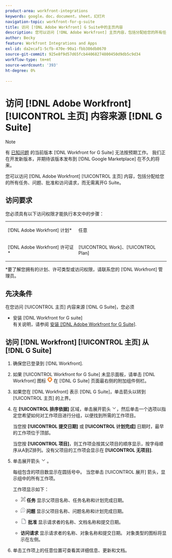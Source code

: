 ```yaml
---
product-area: workfront-integrations
keywords: google，doc，document，sheet，幻灯片
navigation-topic: workfront-for-g-suite
title: 访问 [!DNL Adobe Workfront] G Suite中的主页内容
description: 您可以访问 [!DNL Adobe Workfront] 主页内容，包括分配给您的所有任务、问题、批准和访问请求，无需离开G Suite。
author: Becky
feature: Workfront Integrations and Apps
exl-id: da2ecaf1-5cfb-470e-90a1-fbb386db8670
source-git-commit: 925e8f9d57d65fcb44068274800450d9db5c9d34
workflow-type: tm+mt
source-wordcount: '393'
ht-degree: 0%

---
```


# 访问 [!DNL Adobe Workfront] [!UICONTROL 主页] 内容来源 [!DNL G Suite]

>[!NOTE]
>
>有 [已知问题](https://experienceleague.adobe.com/docs/workfront-known-issues/issues/new-workfront-experience/wf-current/wf-integrations-error-when-opening-wf-for-gsuite.html?lang=en) 的当前版本 [!DNL Workfront for G Suite] 无法按预期工作。 我们正在开发新版本，并期待该版本发布到 [!DNL Google Marketplace] 在不久的将来。

您可以访问 [!DNL Adobe Workfront] [!UICONTROL 主页] 内容，包括分配给您的所有任务、问题、批准和访问请求，而无需离开G Suite。

## 访问要求

您必须具有以下访问权限才能执行本文中的步骤：

<table style="table-layout:auto"> 
 <col> 
 <col> 
 <tbody> 
  <tr> 
   <td role="rowheader">[!DNL Adobe Workfront] 计划*</td> 
   <td> <p>任意</p> </td> 
  </tr> 
  <tr> 
   <td role="rowheader">[!DNL Adobe Workfront] 许可证*</td> 
   <td> <p>[!UICONTROL Work]、[!UICONTROL Plan]</p> </td> 
  </tr> 
 </tbody> 
</table>

&#42;要了解您拥有的计划、许可类型或访问权限，请联系您的 [!DNL Workfront] 管理员。

## 先决条件

在您访问 [!UICONTROL 主页] 内容来源 [!DNL G Suite]，您必须

* 安装 [!DNL Workfront for G suite]\
   有关说明，请参阅 [安装 [!DNL Adobe Workfront for G Suite]](../../workfront-integrations-and-apps/workfront-for-g-suite/install-workfront-for-gsuite.md).

## 访问 [!DNL Workfront] [!UICONTROL 主页] 从 [!DNL G Suite]

1. 确保您已登录到 [!DNL Workfront].
1. 如果 [!UICONTROL Workfront for G Suite] 未显示面板，请单击 [!DNL Workfront] 图标 ![](assets/wf-lion-icon.png) 在 [!DNL G Suite] 页面最右侧的附加组件侧栏。
1. 如果您在 [!DNL Workfront] 表示 [!DNL G Suite]，单击箭头以转到 [!UICONTROL 主页] 的上界。

1. 在 **[!UICONTROL 排序依据]** 区域，单击展开箭头 ![](assets/dropdown-arrow.png)，然后单击一个选项以指定您希望如何对工作项目进行分组，以便找到所需的工作项目。

   当您按 **[!UICONTROL 提交日期]** 或 **[!UICONTROL 计划完成]** 日期时，最早的工作项位于顶部。

   当您按 **[!UICONTROL 项目]**，则工作项会按其父项目的顺序显示，按字母顺序从A到Z排列。没有父项目的工作项会显示在 **[!UICONTROL 无项目]**.

1. 单击展开箭头 ![](assets/dropdown-arrow.png) 。

   每组包含的项目数显示在圆括号中。 当您单击 [!UICONTROL 展开] 箭头，显示组中的所有工作项。

   工作项显示如下：

   * ![](assets/task-icon.png) **任务** 显示父项目名称、任务名称和计划完成日期。

   * ![](assets/issue-icon.png) **问题** 显示父项目名称、问题名称和计划完成日期。

   * ![](assets/document-icon.png)  **批准** 显示请求者的名称、文档名称和提交日期。
   * **访问请求** 显示请求者的名称、对象名称和提交日期。 对象类型的图标将显示在左侧。

1. 单击工作项上的任意位置可查看其详细信息、更新和文档。
